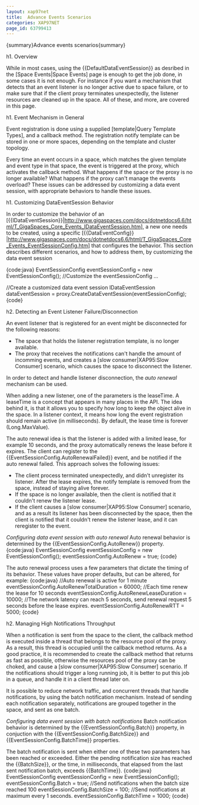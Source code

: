 ```yaml
---
layout: xap97net
title:  Advance Events Scenarios
categories: XAP97NET
page_id: 63799413
---
```


{summary}Advance events scenarios{summary}

h1. Overview

While in most cases, using the {{DefaultDataEventSession}} as desribed in the [Space Events|Space Events] page is enough to get the job done, in some cases it is not enough. For instance if you want a mechanism that detects that an event listener is no longer active due to space failure, or to make sure that if the client proxy terminates unexpectedly, the listener resources are cleaned up in the space. All of these, and more, are covered in this page.

h1. Event Mechanism in General

Event registration is done using a supplied [template|Query Template Types], and a callback method. The registration notify template can be stored in one or more spaces, depending on the template and cluster topology.

Every time an event occurs in a space, which matches the given template and event type in that space, the event is triggered at the proxy, which activates the callback method. What happens if the space or the proxy is no longer available? What happens if the proxy can't manage the events overload? These issues can be addressed by customizing a data event session, with appropriate behaviors to handle these issues.

h1. Customizing DataEventSession Behavior

In order to customize the behavior of an [{{IDataEventSession}}|http://www.gigaspaces.com/docs/dotnetdocs6.6/html/T_GigaSpaces_Core_Events_IDataEventSession.htm], a new one needs to be created, using a specific [{{DataEventConfig}} |http://www.gigaspaces.com/docs/dotnetdocs6.6/html/T_GigaSpaces_Core_Events_EventSessionConfig.htm] that configures the behavior. This section describes different scenarios, and how to address them, by customizing the data event session

{code:java}
EventSessionConfig eventSessionConfig = new EventSessionConfig();
//Customize the eventSessionConfig
...

//Create a customized data event session
IDataEventSession dataEventSession = proxy.CreateDataEventSession(eventSessionConfig);
{code}

h2. Detecting an Event Listener Failure/Disconnection

An event listener that is registered for an event might be disconnected for the following reasons:
- The space that holds the listener registration template, is no longer available.
- The proxy that receives the notifications can't handle the amount of incomming events, and creates a [slow consumer|XAP95:Slow Consumer] scenario, which causes the space to disconnect the listener.

In order to detect and handle listener disconnection, the *auto renewal* mechanism can be used.

When adding a new listener, one of the parameters is the leaseTime. A leaseTime is a concept that appears in many places in the API. The idea behind it, is that it allows you to specify how long to keep the object alive in the space. In a listener context, it means how long the event registration should remain active (in milliseconds). By default, the lease time is forever (Long.MaxValue).

The auto renewal idea is that the listener is added with a limited lease, for example 10 seconds, and the proxy automatically renews the lease before it expires. The client can register to the {{EventSessionConfig.AutoRenewalFailed}} event, and be notified if the auto renewal failed. This approach solves the following issues:

- The client process terminated unexpectedly, and didn't unregister its listener. After the lease expires, the notify template is removed from the space, instead of staying alive forever.
- If the space is no longer available, then the client is notified that it couldn't renew the listener lease.
- If the client causes a [slow consumer|XAP95:Slow Consumer] scenario, and as a result its listener has been disconnected by the space, then the client is notified that it couldn't renew the listener lease, and it can reregister to the event.

*Configuring data event session with auto renewal*
Auto renewal behavior is determined by the {{EventSessionConfig.AutoRenew}} property.
{code:java}
EventSessionConfig eventSessionConfig = new EventSessionConfig();
eventSessionConfig.AutoRenew = true;
{code}

The auto renewal process uses a few parameters that dictate the timing of its behavior. These values have proper defaults, but can be altered, for example:
{code:java}
//Auto renewal is active for 1 minute
eventSessionConfig.AutoRenewTotalDuration = 60000;
//Each time renew the lease for 10 seconds
eventSessionConfig.AutoRenewLeaseDuration = 10000;
//The network latency can reach 5 seconds, send renewal request 5 seconds before the lease expires.
eventSessionConfig.AutoRenewRTT = 5000;
{code}

h2. Managing High Notifications Throughput

When a notification is sent from the space to the client, the callback method is executed inside a thread that belongs to the resource pool of the proxy. As a result, this thread is occupied until the callback method returns. As a good practice, it is recommended to create the callback method that returns as fast as possible, otherwise the resources pool of the proxy can be choked, and cause a [slow consumer|XAP95:Slow Consumer] scenario. If the notifications should trigger a long running job, it is better to put this job in a queue, and handle it in a client thread later on.

It is possible to reduce network traffic, and concurrent threads that handle notifications, by using the batch notification mechanism. Instead of sending each notification separately, notifications are grouped together in the space, and sent as one batch.

*Configuring data event session with batch notifications*
Batch notification behavior is determined by the {{EventSessionConfig.Batch}} property, in conjuction with the {{EventSessionConfig.BatchSize}} and {{EventSessionConfig.BatchTime}} properties.

The batch notification is sent when either one of these two parameters has been reached or exceeded. Either the pending notification size has reached the {{BatchSize}}, or the time, in milliseconds, that elapsed from the last sent notification batch, exceeds {{BatchTime}}.
{code:java}
EventSessionConfig eventSessionConfig = new EventSessionConfig();
eventSessionConfig.Batch = true;
//Send notifications when the batch size reached 100
eventSessionConfig.BatchSize = 100;
//Send notifications at maximum every 1 seconds.
eventSessionConfig.BatchTime = 1000;
{code}
